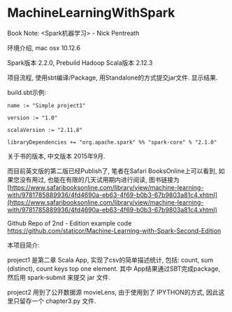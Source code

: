 # MachineLearningWithSpark

Book Note: <Spark机器学习> - Nick Pentreath

环境介绍, mac osx 10.12.6

Spark版本 2.2.0, Prebuild Hadoop
Scala版本 2.12.3


项目流程, 使用sbt编译/Package, 用Standalone的方式提交jar文件. 显示结果.


build.sbt示例:

```shell
name := "Simple project1"

version := "1.0"

scalaVersion := "2.11.8"

libraryDependencies += "org.apache.spark" %% "spark-core" % "2.1.0"

```

关于书的版本, 中文版本 2015年9月.

而目前英文版的第二版已经Publish了, 笔者在Safari BooksOnline上可以看到, 如果您没有用过, 也能在有限的几天试用期内进行阅读, 图书链接为
[https://www.safaribooksonline.com/library/view/machine-learning-with/9781785889936/4fd4690a-eb63-4f69-b0b3-67b9803a81c4.xhtml](https://www.safaribooksonline.com/library/view/machine-learning-with/9781785889936/4fd4690a-eb63-4f69-b0b3-67b9803a81c4.xhtml)

Github Repo of 2nd - Edition example code
https://github.com/staticor/Machine-Learning-with-Spark-Second-Edition



本项目简介:

project1 是第二章 Scala App, 实现了csv的简单描述统计, 包括: count, sum (distinct), count keys top one element.
     其中 App结果通过SBT完成package, 然后用 spark-submit 来提交 jar 文件.

project2 用到了公开数据源 movieLens, 由于使用到了 IPYTHON的方式, 因此这里只留存一个 chapter3.py 文件.
